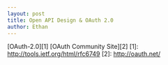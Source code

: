```yaml
---
layout: post
title: Open API Design & OAuth 2.0
author: Ethan
---
```

[OAuth-2.0][1]
[OAuth Community Site][2]
[1]: http://tools.ietf.org/html/rfc6749
[2]: http://oauth.net/
